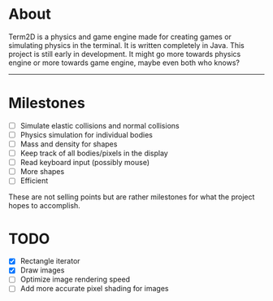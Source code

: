 # About
Term2D is a physics and game engine made for creating games or simulating physics in the terminal.
It is written completely in Java. This project is still early in development. It might go more towards physics engine
or more towards game engine, maybe even both who knows? 

---

# Milestones
- [ ] Simulate elastic collisions and normal collisions
- [ ] Physics simulation for individual bodies
- [ ] Mass and density for shapes
- [ ] Keep track of all bodies/pixels in the display
- [ ] Read keyboard input (possibly mouse)
- [ ] More shapes
- [ ] Efficient   

These are not selling points but are rather milestones for what the project hopes to accomplish.

# TODO
- [X] Rectangle iterator
- [X] Draw images
- [ ] Optimize image rendering speed
- [ ] Add more accurate pixel shading for images